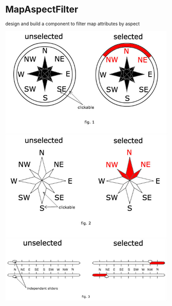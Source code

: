 # MapAspectFilter
design and build a component to filter map attributes by aspect


![figure one](https://github.com/tetondan/MapAspectFilter/blob/master/sampleImages/figureOne.jpg)
![figure two](https://github.com/tetondan/MapAspectFilter/blob/master/sampleImages/figureTwo.jpg)
![figure three](https://github.com/tetondan/MapAspectFilter/blob/master/sampleImages/figureThree.jpg)
